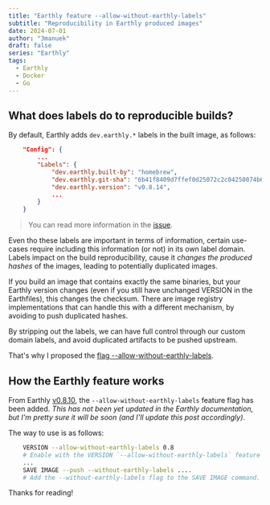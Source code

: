 ```yaml
---
title: "Earthly feature --allow-without-earthly-labels"
subtitle: "Reproducibility in Earthly produced images"
date: 2024-07-01
author: "3manuek"
draft: false
series: "Earthly"
tags:
  - Earthly
  - Docker
  - Go
---
```



## What does labels do to reproducible builds?

By default, Earthly adds `dev.earthly.*` labels in the built image, as follows:

```json
    "Config": {
        ...
        "Labels": {
            "dev.earthly.built-by": "homebrew",
            "dev.earthly.git-sha": "6b41f8409d7ffef0d25072c2c04250074b6e3c72",
            "dev.earthly.version": "v0.8.14",
            ...
        }
    }
```

> You can read more information in the [issue][2].

Even tho these labels are important in terms of information, certain use-cases
require including this information (or not) in its own label domain. Labels impact
on the build reproducibility, cause it _changes the produced hashes_ of the images,
leading to potentially duplicated images.

If you build an image that contains exactly the same binaries, but your Earthly version
changes (even if you still have unchanged VERSION in the Earthfiles), this changes the 
checksum. There are image registry implementations that can handle this with a different
mechanism, by avoiding to push duplicated hashes.

By stripping out the labels, we can have full control through our custom domain labels,
and avoid duplicated artifacts to be pushed upstream.

That's why I proposed the [flag --allow-without-earthly-labels][3].

## How the Earthly feature works

From Earthly [v0.8.10][1], the `--allow-without-earthly-labels` feature flag has been added.
_This has not been yet updated in the Earthly documentation, but I'm pretty sure it will be soon
(and I'll update this post accordingly)_.

The way to use is as follows:

```sh
    VERSION --allow-without-earthly-labels 0.8
    # Enable with the VERSION `--allow-without-earthly-labels` feature flag.
    ...
    SAVE IMAGE --push --without-earthly-labels ....
    # Add the --without-earthly-labels flag to the SAVE IMAGE command.
```

Thanks for reading!



[1]: https://github.com/earthly/earthly/releases/tag/v0.8.10
[2]: https://github.com/earthly/earthly/issues/4069
[3]: https://github.com/earthly/earthly/pull/4084